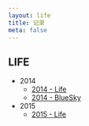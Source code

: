 ```yaml
---
layout: life
title: 记录
meta: false
---
```


## LIFE ##

* 2014
  * [2014 - Life](/life/2014/Life.html)
  * [2014 - BlueSky](/life/2014/BlueSky.html)
* 2015
  * [2015 - Life](/life/2015/Life.html)

<!--

----------

## <del>高中笔记</del> ##

* <del>生物</del>
  * <del>[高中生物总结 (一)](/life/knowledge/biology/part-1.html)</del>
* <del>数学</del>
  * <del>[高中数学总结 (一)](/life/knowledge/math/part-1.html)</del>

-->
